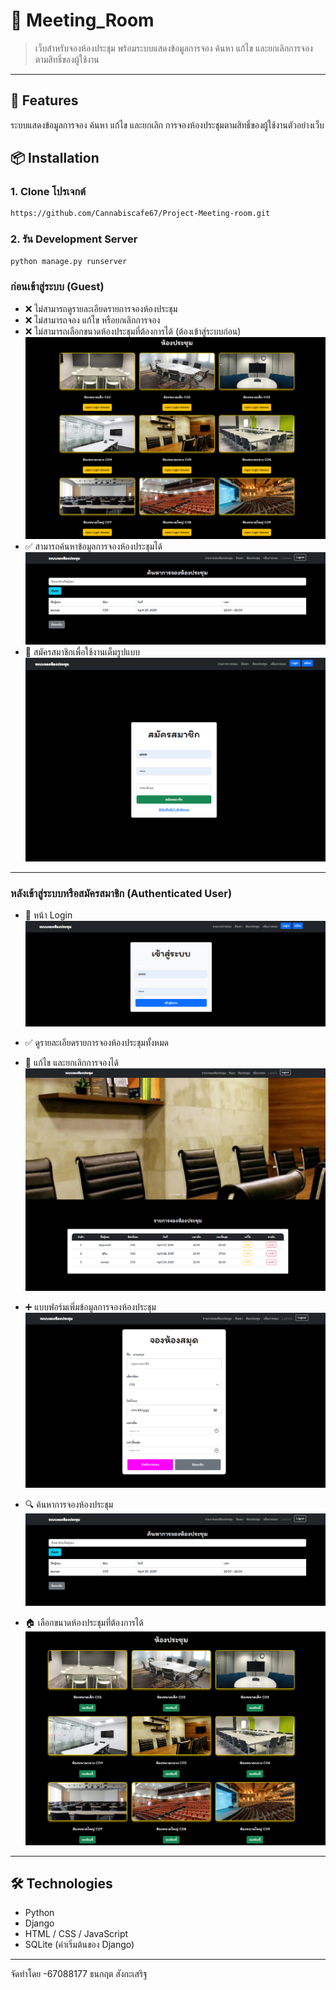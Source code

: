 # 🏢 Meeting_Room

> เว็บสำหรับจองห้องประชุม พร้อมระบบแสดงข้อมูลการจอง ค้นหา แก้ไข และยกเลิกการจองตามสิทธิ์ของผู้ใช้งาน

---

## 🚀 Features
ระบบแสดงข้อมูลการจอง ค้นหา แก้ไข และยกเลิก การจองห้องประชุมตามสิทธิ์ของผู้ใช้งานตัวอย่างเว็บ

## 📦 Installation

### 1. Clone โปรเจกต์
```bash
https://github.com/Cannabiscafe67/Project-Meeting-room.git
```
### 2. รัน Development Server
```bash
python manage.py runserver
```
### ก่อนเข้าสู่ระบบ (Guest)

- ❌ ไม่สามารถดูรายละเอียดรายการจองห้องประชุม
- ❌ ไม่สามารถจอง แก้ไข หรือยกเลิกการจอง
- ❌ ไม่สามารถเลือกขนาดห้องประชุมที่ต้องการได้ (ต้องเข้าสู่ระบบก่อน)  
  ![ไม่สามารถเลือกขนาดห้องประชุม](Readme_Img/Screenshot5.png)
- ✅ สามารถค้นหาข้อมูลการจองห้องประชุมได้  
  ![ค้นหาการจองห้องประชุม](Readme_Img/Screenshot4.png)
- 📝 สมัครสมาชิกเพื่อใช้งานเต็มรูปแบบ  
  ![แบบฟอร์มสำหรับสมัครสมาชิก](Readme_Img/Screenshot7.png)

---

### หลังเข้าสู่ระบบหรือสมัครสมาชิก (Authenticated User)

- 🔐 หน้า Login  
  ![หน้า Login](Readme_Img/Screenshot8.png)

- ✅ ดูรายละเอียดรายการจองห้องประชุมทั้งหมด  
- 🔁 แก้ไข และยกเลิกการจองได้  
  ![ตารางรายละเอียดข้อมูลการจองห้องประชุม](Readme_Img/Screenshot1.png)

- ➕ แบบฟอร์มเพิ่มข้อมูลการจองห้องประชุม  
  ![เพิ่มข้อมูลการจอง](Readme_Img/Screenshot2.png)

- 🔍 ค้นหาการจองห้องประชุม  
  ![ค้นหาการจองห้องประชุม](Readme_Img/Screenshot4.png)

- 🏠 เลือกขนาดห้องประชุมที่ต้องการได้  
  ![ขนาดห้องประชุมที่ต้องการ](Readme_Img/Screenshot6.png)

---

## 🛠 Technologies

- Python
- Django
- HTML / CSS / JavaScript
- SQLite (ค่าเริ่มต้นของ Django)

---
จัดทำโดย
-67088177 ธนกฤต สังกะเสริฐ 
